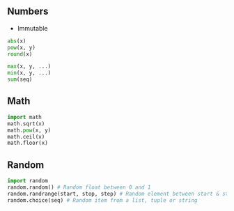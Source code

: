 ## Numbers
- Immutable

```py
abs(x)
pow(x, y)
round(x)

max(x, y, ...)
min(x, y, ...)
sum(seq)
```

## Math
```py
import math
math.sqrt(x)
math.pow(x, y)
math.ceil(x)
math.floor(x)
```

## Random
```py
import random
random.random() # Random float between 0 and 1
random.randrange(start, stop, step) # Random element between start & stop
random.choice(seq) # Random item from a list, tuple or string
```
